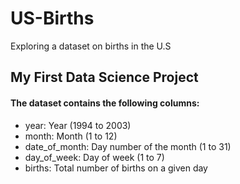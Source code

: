 # US-Births
Exploring a dataset on births in the U.S


## My First Data Science Project

#### The dataset contains the following columns:

* year: Year (1994 to 2003)
* month: Month (1 to 12)
* date_of_month: Day number of the month (1 to 31)
* day_of_week: Day of week (1 to 7)
* births: Total number of births on a given day
